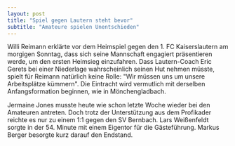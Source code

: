 ```yaml
---
layout: post
title: "Spiel gegen Lautern steht bevor"
subtitle: "Amateure spielen Unentschieden"
---
```


Willi Reimann erklärte vor dem Heimspiel gegen den 1. FC Kaiserslautern am morgigen Sonntag, dass sich seine Mannschaft engagiert präsentieren werde, um den ersten Heimsieg einzufahren. Dass Lautern-Coach Eric Gerets bei einer Niederlage wahrscheinlich seinen Hut nehmen müsste, spielt für Reimann natürlich keine Rolle: "Wir müssen uns um unsere Arbeitsplätze kümmern". Die Eintracht wird vermutlich mit derselben Anfangsformation beginnen, wie in Mönchengladbach. 

Jermaine Jones musste heute wie schon letzte Woche wieder bei den Amateuren antreten. Doch trotz der Unterstützung aus dem Profikader reichte es nur zu einem 1:1 gegen den SV Bernbach. Lars Weißenfeldt sorgte in der 54. Minute mit einem Eigentor für die Gästeführung. Markus Berger besorgte kurz darauf den Endstand.
